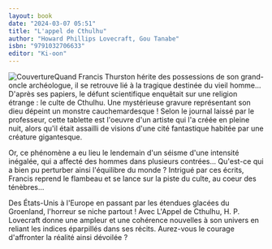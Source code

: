 ```yaml
---
layout: book
date: "2024-03-07 05:51"
title: "L'appel de Cthulhu"
author: "Howard Phillips Lovecraft, Gou Tanabe"
isbn: "9791032706633"
editor: "Ki-oon"
---
```

![Couverture](/img/9791032706633.jpeg)Quand Francis Thurston hérite des possessions de son grand-oncle archéologue, il se retrouve lié à la tragique destinée du vieil homme... D'après ses papiers, le défunt scientifique enquêtait sur une religion étrange : le culte de Cthulhu. Une mystérieuse gravure représentant son dieu dépeint un monstre cauchemardesque ! Selon le journal laissé par le professeur, cette tablette est l'oeuvre d'un artiste qui l'a créée en pleine nuit, alors qu'il était assailli de visions d'une cité fantastique habitée par une créature gigantesque.

Or, ce phénomène a eu lieu le lendemain d'un séisme d'une intensité inégalée, qui a affecté des hommes dans plusieurs contrées... Qu'est-ce qui a bien pu perturber ainsi l'équilibre du monde ? Intrigué par ces écrits, Francis reprend le flambeau et se lance sur la piste du culte, au coeur des ténèbres...

Des États-Unis à l'Europe en passant par les étendues glacées du Groenland, l'horreur se niche partout ! Avec L'Appel de Cthulhu, H. P. Lovecraft donne une ampleur et une cohérence nouvelles à son univers en reliant les indices éparpillés dans ses récits. Aurez-vous le courage d'affronter la réalité ainsi dévoilée ?
